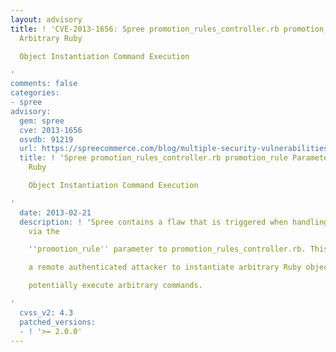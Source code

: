 ```yaml
---
layout: advisory
title: ! 'CVE-2013-1656: Spree promotion_rules_controller.rb promotion_rule Parameter
  Arbitrary Ruby

  Object Instantiation Command Execution

'
comments: false
categories:
- spree
advisory:
  gem: spree
  cve: 2013-1656
  osvdb: 91219
  url: https://spreecommerce.com/blog/multiple-security-vulnerabilities-fixed
  title: ! 'Spree promotion_rules_controller.rb promotion_rule Parameter Arbitrary
    Ruby

    Object Instantiation Command Execution

'
  date: 2013-02-21
  description: ! 'Spree contains a flaw that is triggered when handling input passed
    via the

    ''promotion_rule'' parameter to promotion_rules_controller.rb. This may allow

    a remote authenticated attacker to instantiate arbitrary Ruby objects and

    potentially execute arbitrary commands.

'
  cvss_v2: 4.3
  patched_versions:
  - ! '>= 2.0.0'
---
```

